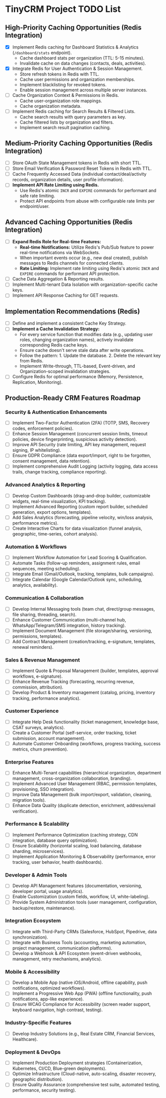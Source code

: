 # TinyCRM Project TODO List

## High-Priority Caching Opportunities (Redis Integration)

- [X] Implement Redis caching for Dashboard Statistics & Analytics (`/dashboard/stats` endpoint).
  - Cache dashboard stats per organization (TTL: 5-15 minutes).
  - Invalidate cache on data changes (contacts, deals, activities).
- [X] Integrate Redis for User Authentication & Session Management.
  - Store refresh tokens in Redis with TTL.
  - Cache user permissions and organization memberships.
  - Implement blacklisting for revoked tokens.
  - Enable session management across multiple server instances.
- [ ] Cache Organization Context & Permissions in Redis.
  - Cache user-organization role mappings.
  - Cache organization metadata.
- [ ] Implement Redis caching for Search Results & Filtered Lists.
  - Cache search results with query parameters as key.
  - Cache filtered lists by organization and filters.
  - Implement search result pagination caching.

## Medium-Priority Caching Opportunities (Redis Integration)

- [ ] Store OAuth State Management tokens in Redis with short TTL.
- [ ] Store Email Verification & Password Reset Tokens in Redis with TTL.
- [ ] Cache Frequently Accessed Data (individual contact/deal/activity records, organization details, user profile information).
- [ ] **Implement API Rate Limiting using Redis.**
  - Use Redis's atomic `INCR` and `EXPIRE` commands for performant and safe rate limiting.
  - Protect API endpoints from abuse with configurable rate limits per endpoint/user.

## Advanced Caching Opportunities (Redis Integration)

- [ ] **Expand Redis Role for Real-time Features:**
  - **Real-time Notifications:** Utilize Redis's Pub/Sub feature to power real-time notifications via WebSockets.
  - When important events occur (e.g., new deal created), publish messages to Redis channels for connected clients.
  - **Rate Limiting:** Implement rate limiting using Redis's atomic `INCR` and `EXPIRE` commands for performant API protection.
- [ ] Cache Data Aggregation & Reporting results.
- [ ] Implement Multi-tenant Data Isolation with organization-specific cache keys.
- [ ] Implement API Response Caching for GET requests.

## Implementation Recommendations (Redis)

- [ ] Define and implement a consistent Cache Key Strategy.
- [ ] **Implement a Cache Invalidation Strategy:**
  - For every service function that modifies data (e.g., updating user roles, changing organization names), actively invalidate corresponding Redis cache keys.
  - Ensure cache doesn't serve stale data after write operations.
  - Follow the pattern: 1. Update the database. 2. Delete the relevant key from Redis.
  - Implement Write-through, TTL-based, Event-driven, and Organization-scoped invalidation strategies.
- [ ] Configure Redis for optimal performance (Memory, Persistence, Replication, Monitoring).

## Production-Ready CRM Features Roadmap

### Security & Authentication Enhancements

- [ ] Implement Two-Factor Authentication (2FA) (TOTP, SMS, Recovery codes, enforcement policies).
- [ ] Enhance Session Management (concurrent session limits, timeout policies, device fingerprinting, suspicious activity detection).
- [ ] Improve API Security (rate limiting, API key management, request signing, IP whitelisting).
- [ ] Ensure GDPR Compliance (data export/import, right to be forgotten, consent management, data retention).
- [ ] Implement comprehensive Audit Logging (activity logging, data access trails, change tracking, compliance reporting).

### Advanced Analytics & Reporting

- [ ] Develop Custom Dashboards (drag-and-drop builder, customizable widgets, real-time visualization, KPI tracking).
- [ ] Implement Advanced Reporting (custom report builder, scheduled generation, export options, templates).
- [ ] Add Sales Analytics (forecasting, pipeline velocity, win/loss analysis, performance metrics).
- [ ] Create Interactive Charts for data visualization (funnel analysis, geographic, time-series, cohort analysis).

### Automation & Workflows

- [ ] Implement Workflow Automation for Lead Scoring & Qualification.
- [ ] Automate Tasks (follow-up reminders, assignment rules, email sequences, meeting scheduling).
- [ ] Integrate Email (Gmail/Outlook, tracking, templates, bulk campaigns).
- [ ] Integrate Calendar (Google Calendar/Outlook sync, scheduling, analytics, availability).

### Communication & Collaboration

- [ ] Develop Internal Messaging tools (team chat, direct/group messages, file sharing, threading, search).
- [ ] Enhance Customer Communication (multi-channel hub, WhatsApp/Telegram/SMS integration, history tracking).
- [ ] Implement Document Management (file storage/sharing, versioning, permissions, templates).
- [ ] Add Contract Management (creation/tracking, e-signature, templates, renewal reminders).

### Sales & Revenue Management

- [ ] Implement Quote & Proposal Management (builder, templates, approval workflows, e-signature).
- [ ] Enhance Revenue Tracking (forecasting, recurring revenue, commission, attribution).
- [ ] Develop Product & Inventory management (catalog, pricing, inventory tracking, performance analytics).

### Customer Experience

- [ ] Integrate Help Desk functionality (ticket management, knowledge base, CSAT surveys, analytics).
- [ ] Create a Customer Portal (self-service, order tracking, ticket submission, account management).
- [ ] Automate Customer Onboarding (workflows, progress tracking, success metrics, churn prevention).

### Enterprise Features

- [ ] Enhance Multi-Tenant capabilities (hierarchical organization, department management, cross-organization collaboration, branding).
- [ ] Implement Advanced User Management (RBAC, permission templates, provisioning, SSO integration).
- [ ] Improve Data Management (bulk import/export, validation, cleaning, migration tools).
- [ ] Enhance Data Quality (duplicate detection, enrichment, address/email verification).

### Performance & Scalability

- [ ] Implement Performance Optimization (caching strategy, CDN integration, database query optimization).
- [ ] Ensure Scalability (horizontal scaling, load balancing, database sharding, microservices).
- [ ] Implement Application Monitoring & Observability (performance, error tracking, user behavior, health dashboards).

### Developer & Admin Tools

- [ ] Develop API Management features (documentation, versioning, developer portal, usage analytics).
- [ ] Enable Customization (custom fields, workflow, UI, white-labeling).
- [ ] Provide System Administration tools (user management, configuration, backup/restore, maintenance).

### Integration Ecosystem

- [ ] Integrate with Third-Party CRMs (Salesforce, HubSpot, Pipedrive, data synchronization).
- [ ] Integrate with Business Tools (accounting, marketing automation, project management, communication platforms).
- [ ] Develop a Webhook & API Ecosystem (event-driven webhooks, management, retry mechanisms, analytics).

### Mobile & Accessibility

- [ ] Develop a Mobile App (native iOS/Android, offline capability, push notifications, optimized workflows).
- [ ] Implement a Progressive Web App (PWA) (offline functionality, push notifications, app-like experience).
- [ ] Ensure WCAG Compliance for Accessibility (screen reader support, keyboard navigation, high contrast, testing).

### Industry-Specific Features

- [ ] Develop Industry Solutions (e.g., Real Estate CRM, Financial Services, Healthcare).

### Deployment & DevOps

- [ ] Implement Production Deployment strategies (Containerization, Kubernetes, CI/CD, Blue-green deployments).
- [ ] Optimize Infrastructure (Cloud-native, auto-scaling, disaster recovery, geographic distribution).
- [ ] Ensure Quality Assurance (comprehensive test suite, automated testing, performance, security testing).
